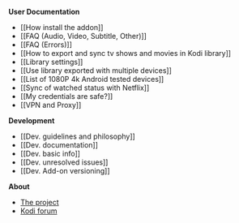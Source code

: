 **User Documentation**
- [[How install the addon]]
- [[FAQ (Audio, Video, Subtitle, Other)]]
- [[FAQ (Errors)]]
- [[How to export and sync tv shows and movies in Kodi library]]
- [[Library settings]]
- [[Use library exported with multiple devices]]
- [[List of 1080P 4k Android tested devices]]
- [[Sync of watched status with Netflix]]
- [[My credentials are safe?]]
- [[VPN and Proxy]]

**Development**
- [[Dev. guidelines and philosophy]]
- [[Dev. documentation]]
- [[Dev. basic info]]
- [[Dev. unresolved issues]]
- [[Dev. Add-on versioning]]

**About**
- [The project](./)
- [Kodi forum](https://forum.kodi.tv/showthread.php?tid=329767)
